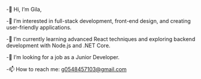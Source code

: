 -👋 Hi, I’m Gila,

-👀 I’m interested in full-stack development, front-end design, and creating user-friendly applications.

-🌱 I’m currently learning advanced React techniques and exploring backend development with Node.js and .NET Core.

-💼 I’m looking for a job as a Junior Developer.

-📫 How to reach me: g0548457103@gmail.com



